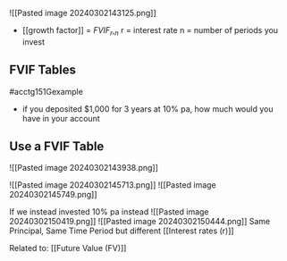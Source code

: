 ![[Pasted image 20240302143125.png]]
- [[growth factor]] = $FVIF_r,_n$
		r = interest rate
		n = number of periods you invest
## FVIF Tables
#acctg151Gexample
- if you deposited $1,000 for 3 years at 10% pa, how much would you have in your account
## Use a FVIF Table
![[Pasted image 20240302143938.png]]

![[Pasted image 20240302145713.png]]
![[Pasted image 20240302145749.png]]

If we instead invested 10% pa instead
![[Pasted image 20240302150419.png]]
![[Pasted image 20240302150444.png]]
Same Principal, Same Time Period but different [[Interest rates (r)]]

Related to: [[Future Value (FV)]]